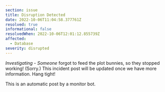 ```yaml
---
section: issue
title: Disruption Detected
date: 2022-10-06T11:04:58.377761Z
resolved: true
informational: false
resolvedWhen: 2022-10-06T12:01:12.855739Z
affected:
  - Database
severity: disrupted
---
```

*Investigating* - _Someone_ forgot to feed the plot bunnies, so they stopped working! (Sorry.) This incident post will be updated once we have more information. Hang tight!

This is an automatic post by a monitor bot.
        